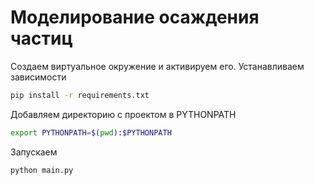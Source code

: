 # Моделирование осаждения частиц

Создаем виртуальное окружение и активируем его. Устанавливаем зависимости

```bash
pip install -r requirements.txt
```

Добавляем директорию с проектом в PYTHONPATH
```bash
export PYTHONPATH=$(pwd):$PYTHONPATH
```

Запускаем
```bash
python main.py
```



